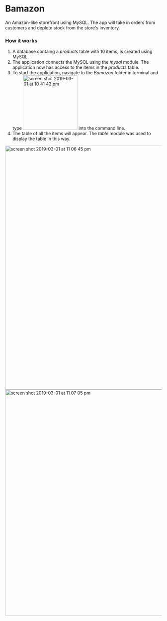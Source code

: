# Bamazon
An Amazon-like storefront using MySQL. The app will take in orders from customers and deplete stock from the store's inventory.

### How it works
1. A database containg a *products* table with 10 items, is created using MySQL.
1. The application connects the MySQL using the *mysql* module. The application now has access to the items in the *products* table.
1. To start the application, navigate to the *Bamazon* folder in terminal and type <img width="175" alt="screen shot 2019-03-01 at 10 41 43 pm" src="https://user-images.githubusercontent.com/14854129/53677546-35a08d80-3c77-11e9-8f8a-221fe16aa234.png"> into the command line.
1. The table of all the items will appear. The *table* module was used to display the table in this way.

<img width="783" alt="screen shot 2019-03-01 at 11 06 45 pm" src="https://user-images.githubusercontent.com/14854129/53677540-2d485280-3c77-11e9-814a-fdc661dd4dce.png">

<img width="726" alt="screen shot 2019-03-01 at 11 07 05 pm" src="https://user-images.githubusercontent.com/14854129/53677542-320d0680-3c77-11e9-986c-aa2013cae993.png">



